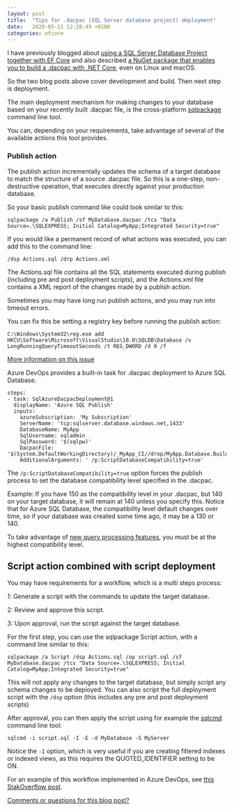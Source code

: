 ```yaml
---
layout: post
title:  "Tips for .dacpac (SQL Server database project) deployment"
date:   2020-05-11 12:28:49 +0100
categories: efcore
---
```


I have previously blogged about [using a SQL Server Database Project together with EF Core](https://erikej.github.io/efcore/sqlserver/2020/04/13/generate-efcore-classes-from-a-sql-server-database-project.html) and also described [a NuGet package that enables you to build a .dacpac with .NET Core](https://erikej.github.io/efcore/2020/05/11/ssdt-dacpac-netcore.html), even on Linux and macOS.

So the two blog posts above cover development and build. Then next step is deployment. 

The main deployment mechanism for making changes to your database based on your recently built .dacpac file, is the cross-platform [sqlpackage](https://docs.microsoft.com/en-us/sql/tools/sqlpackage?view=sql-server-ver15) command line tool. 

You can, depending on your requirements, take advantage of several of the available actions this tool provides.

### Publish action

The publish action incrementally updates the schema of a target database to match the structure of a source .dacpac file. So this is a one-step, non-destructive operation, that executes directly against your production database. 

So your basic publish command like could look similar to this:

```dos
sqlpackage /a Publish /sf MyDatabase.dacpac /tcs "Data Source=.\SQLEXPRESS; Initial Catalog=MyApp;Integrated Security=true"
```

If you would like a permanent record of what actions was executed, you can add this to the command line:

```dos
/dsp Actions.sql /drp Actions.xml
```

The Actions.sql file contains all the SQL statements executed during publish (including pre and post deployment scripts), and the Actions.xml file contains a XML report of the changes made by a publish action.

Sometimes you may have long run publish actions, and you may run into timeout errors.

You can fix this be setting a registry key before running the publish action:

```dos
C:\Windows\System32\reg.exe add HKCU\Software\Microsoft\VisualStudio\10.0\SQLDB\Database /v LongRunningQueryTimeoutSeconds /t REG_DWORD /d 0 /f
```

[More information on this issue](https://github.com/Microsoft/azure-pipelines-tasks/issues/1441)

Azure DevOps provides a built-in task for .dacpac deployment to Azure SQL Database. 

```plaintext
steps:
- task: SqlAzureDacpacDeployment@1
  displayName: 'Azure SQL Publish'
  inputs:
    azureSubscription: 'My Subscription'
    ServerName: 'tcp:sqlserver.database.windows.net,1433'
    DatabaseName: MyApp
    SqlUsername: sqladmin
    SqlPassword: '$(sqlpw)'
    DacpacFile: '$(System.DefaultWorkingDirectory)/_MyApp_CI//drop/MyApp.Database.Build/MyDatabase.dacpac'
    AdditionalArguments: ' /p:ScriptDatabaseCompatibility=true'
```

The `/p:ScriptDatabaseCompatibility=true` option forces the publish process to set the database compatibility level specified in the .dacpac. 

Example: If you have 150 as the compatibility level in your .dacpac, but 140 on your target database, it will remain at 140 unless you specify this. Notice that for Azure SQL Database, the compatibility level default changes over time, so if your database was created some time ago, it may be a 130 or 140. 

To take advantage of [new query processing features](https://techcommunity.microsoft.com/t5/azure-sql-database/general-availability-database-compatibility-level-150-in-azure/ba-p/1003458), you must be at the highest compatibility level.

## Script action combined with script deployment

You may have requirements for a workflow, which is a multi steps process:

1: Generate a script with the commands to update the target database.

2: Review and approve this script.

3: Upon approval, run the script against the target database.

For the first step, you can use the sqlpackage Script action, with a command line similar to this:

```dos
sqlpackage /a Script /dsp Actions.sql /op script.sql /sf MyDatabase.dacpac /tcs "Data Source=.\SQLEXPRESS; Initial Catalog=MyApp;Integrated Security=true"
```

This will not apply any changes to the target database, but simply script any schema changes to be deployed. You can also script the full deployment script with the `/dsp` option (this includes any pre and post deployment scripts)

After approval, you can then apply the script using for example the [sqlcmd](https://docs.microsoft.com/en-us/sql/tools/sqlcmd-utility?view=sql-server-ver15) command line tool:

```dos
sqlcmd -i script.sql -I -E -d MyDatabase -S MyServer
```
Notice the `-I` option, which is very useful if you are creating filtered indexes or indexed views, as this requires the QUOTED_IDENTIFIER setting to be ON.

For an example of this workflow implemented in Azure DevOps, see [this StakOverflow post](https://stackoverflow.com/questions/61240633/generate-sql-server-schema-change-script-on-azure-devops-pipeline).

[Comments or questions for this blog post?](https://github.com/ErikEJ/erikej.github.io/issues/11)
